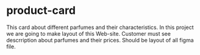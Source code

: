 # product-card

This card about different parfumes and their characteristics. 
In this project we are going to make layout of this Web-site. 
Customer must see descrription about parfumes and their prices. 
Should be layout of all figma file.
